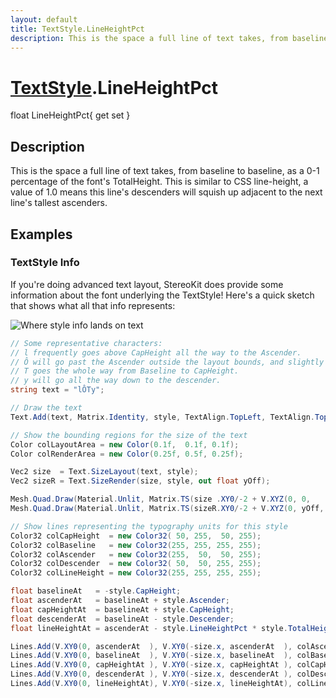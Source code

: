 ```yaml
---
layout: default
title: TextStyle.LineHeightPct
description: This is the space a full line of text takes, from baseline to baseline, as a 0-1 percentage of the font's TotalHeight. This is similar to CSS line-height, a value of 1.0 means this line's descenders will squish up adjacent to the next line's tallest ascenders.
---
```

# [TextStyle]({{site.url}}/Pages/StereoKit/TextStyle.html).LineHeightPct

<div class='signature' markdown='1'>
float LineHeightPct{ get set }
</div>

## Description
This is the space a full line of text takes, from baseline
to baseline, as a 0-1 percentage of the font's TotalHeight. This
is similar to CSS line-height, a value of 1.0 means this line's
descenders will squish up adjacent to the next line's tallest
ascenders.


## Examples

### TextStyle Info
If you're doing advanced text layout, StereoKit does provide some
information about the font underlying the TextStyle! Here's a
quick sketch that shows what all that info represents:

![Where style info lands on text]({{site.screen_url}}/Docs/Text_StyleInfo.jpg)

```csharp
// Some representative characters:
// l frequently goes above CapHeight all the way to the Ascender.
// Ô will go past the Ascender outside the layout bounds, and slightly below the baseline.
// T goes the whole way from Baseline to CapHeight.
// y will go all the way down to the descender.
string text = "lÔTy";

// Draw the text
Text.Add(text, Matrix.Identity, style, TextAlign.TopLeft, TextAlign.TopLeft);

// Show the bounding regions for the size of the text
Color colLayoutArea = new Color(0.1f,  0.1f, 0.1f);
Color colRenderArea = new Color(0.25f, 0.5f, 0.25f);

Vec2 size  = Text.SizeLayout(text, style);
Vec2 sizeR = Text.SizeRender(size, style, out float yOff);

Mesh.Quad.Draw(Material.Unlit, Matrix.TS(size .XY0/-2 + V.XYZ(0, 0,    0.0001f), size .XY1), colLayoutArea);
Mesh.Quad.Draw(Material.Unlit, Matrix.TS(sizeR.XY0/-2 + V.XYZ(0, yOff, 0.0002f), sizeR.XY1), colRenderArea);

// Show lines representing the typography units for this style
Color32 colCapHeight  = new Color32( 50, 255,  50, 255);
Color32 colBaseline   = new Color32(255, 255, 255, 255);
Color32 colAscender   = new Color32(255,  50,  50, 255);
Color32 colDescender  = new Color32( 50,  50, 255, 255);
Color32 colLineHeight = new Color32(255, 255, 255, 255);

float baselineAt   = -style.CapHeight;
float ascenderAt   = baselineAt + style.Ascender;
float capHeightAt  = baselineAt + style.CapHeight;
float descenderAt  = baselineAt - style.Descender;
float lineHeightAt = ascenderAt - style.LineHeightPct * style.TotalHeight;

Lines.Add(V.XY0(0, ascenderAt  ), V.XY0(-size.x, ascenderAt  ), colAscender,   0.003f);
Lines.Add(V.XY0(0, baselineAt  ), V.XY0(-size.x, baselineAt  ), colBaseline,   0.003f);
Lines.Add(V.XY0(0, capHeightAt ), V.XY0(-size.x, capHeightAt ), colCapHeight,  0.003f);
Lines.Add(V.XY0(0, descenderAt ), V.XY0(-size.x, descenderAt ), colDescender,  0.003f);
Lines.Add(V.XY0(0, lineHeightAt), V.XY0(-size.x, lineHeightAt), colLineHeight, 0.003f);
```

